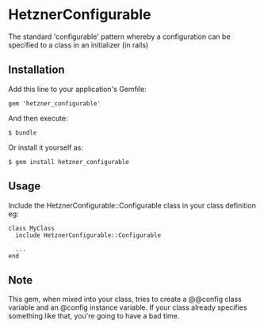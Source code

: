# HetznerConfigurable

The standard 'configurable' pattern whereby a configuration can be
specified to a class in an initializer (in rails)

## Installation

Add this line to your application's Gemfile:

    gem 'hetzner_configurable'

And then execute:

    $ bundle

Or install it yourself as:

    $ gem install hetzner_configurable

## Usage

Include the HetznerConfigurable::Configurable class in your class definition
eg:

    class MyClass
      include HetznerConfigurable::Configurable
    
      ...
    end

## Note

This gem, when mixed into your class, tries to create a @@config class variable
and an @config instance variable. If your class already specifies something
like that, you're going to have a bad time.
